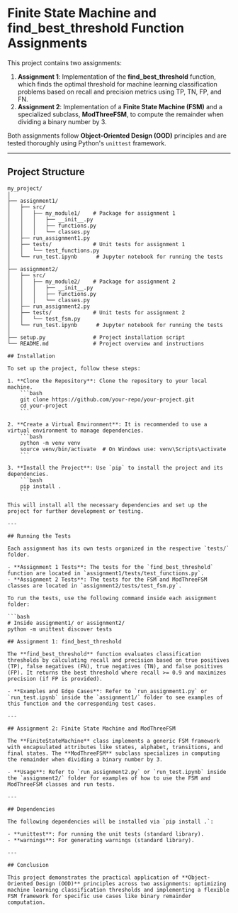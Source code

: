  # Finite State Machine and find_best_threshold Function Assignments

This project contains two assignments:

1. **Assignment 1**: Implementation of the **find_best_threshold** function, which finds the optimal threshold for machine learning classification problems based on recall and precision metrics using TP, TN, FP, and FN.
2. **Assignment 2**: Implementation of a **Finite State Machine (FSM)** and a specialized subclass, **ModThreeFSM**, to compute the remainder when dividing a binary number by 3.

Both assignments follow **Object-Oriented Design (OOD)** principles and are tested thoroughly using Python's `unittest` framework.

---

## Project Structure

```plaintext
my_project/
│
├── assignment1/
│   ├── src/
│   │   ├── my_module1/    # Package for assignment 1
│   │   │   ├── __init__.py
│   │   │   ├── functions.py
│   │   │   └── classes.py
│   ├── run_assignment1.py
│   ├── tests/             # Unit tests for assignment 1
│   │   └── test_functions.py
│   └── run_test.ipynb      # Jupyter notebook for running the tests
│
├── assignment2/
│   ├── src/
│   │   ├── my_module2/    # Package for assignment 2
│   │   │   ├── __init__.py
│   │   │   ├── functions.py
│   │   │   └── classes.py
│   ├── run_assignment2.py
│   ├── tests/             # Unit tests for assignment 2
│   │   └── test_fsm.py
│   └── run_test.ipynb      # Jupyter notebook for running the tests
│
├── setup.py               # Project installation script
└── README.md              # Project overview and instructions

## Installation

To set up the project, follow these steps:

1. **Clone the Repository**: Clone the repository to your local machine.
    ```bash
    git clone https://github.com/your-repo/your-project.git
    cd your-project
    ```

2. **Create a Virtual Environment**: It is recommended to use a virtual environment to manage dependencies.
    ```bash
    python -m venv venv
    source venv/bin/activate  # On Windows use: venv\Scripts\activate
    ```

3. **Install the Project**: Use `pip` to install the project and its dependencies.
    ```bash
    pip install .
    ```

This will install all the necessary dependencies and set up the project for further development or testing.

---

## Running the Tests

Each assignment has its own tests organized in the respective `tests/` folder.

- **Assignment 1 Tests**: The tests for the `find_best_threshold` function are located in `assignment1/tests/test_functions.py`.
- **Assignment 2 Tests**: The tests for the FSM and ModThreeFSM classes are located in `assignment2/tests/test_fsm.py`.

To run the tests, use the following command inside each assignment folder:

```bash
# Inside assignment1/ or assignment2/
python -m unittest discover tests

## Assignment 1: find_best_threshold

The **find_best_threshold** function evaluates classification thresholds by calculating recall and precision based on true positives (TP), false negatives (FN), true negatives (TN), and false positives (FP). It returns the best threshold where recall >= 0.9 and maximizes precision (if FP is provided).

- **Examples and Edge Cases**: Refer to `run_assignment1.py` or `run_test.ipynb` inside the `assignment1/` folder to see examples of this function and the corresponding test cases.

---

## Assignment 2: Finite State Machine and ModThreeFSM

The **FiniteStateMachine** class implements a generic FSM framework with encapsulated attributes like states, alphabet, transitions, and final states. The **ModThreeFSM** subclass specializes in computing the remainder when dividing a binary number by 3.

- **Usage**: Refer to `run_assignment2.py` or `run_test.ipynb` inside the `assignment2/` folder for examples of how to use the FSM and ModThreeFSM classes and run tests.

---

## Dependencies

The following dependencies will be installed via `pip install .`:

- **unittest**: For running the unit tests (standard library).
- **warnings**: For generating warnings (standard library).

---

## Conclusion

This project demonstrates the practical application of **Object-Oriented Design (OOD)** principles across two assignments: optimizing machine learning classification thresholds and implementing a flexible FSM framework for specific use cases like binary remainder computation.

